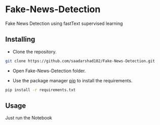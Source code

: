 # Fake-News-Detection
Fake News Detection using fastText supervised learning

## Installing
* Clone the repository.

```bash
git clone https://github.com/saadarshad102/Fake-News-Detection.git
```

* Open Fake-News-Detection folder.

* Use the package manager [pip](https://pip.pypa.io/en/stable/) to install the requirements.

```bash
pip install -r requirements.txt
```

## Usage
Just run the Notebook
